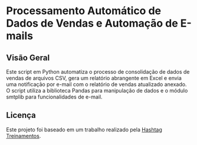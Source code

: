 <!DOCTYPE html>
<html lang="pt-BR">
<head>
  <meta charset="UTF-8">
  <meta name="viewport" content="width=device-width, initial-scale=1.0">
</head>
<body>

<h1>Processamento Automático de Dados de Vendas e Automação de E-mails</h1>

<h2>Visão Geral</h2>

<p>Este script em Python automatiza o processo de consolidação de dados de vendas de arquivos CSV, gera um relatório abrangente em Excel e envia uma notificação por e-mail com o relatório de vendas atualizado anexado. O script utiliza a biblioteca Pandas para manipulação de dados e o módulo smtplib para funcionalidades de e-mail.</p>


<h2 id="licenca">Licença</h2>

<p>Este projeto foi baseado em um trabalho realizado pela <a href="https://www.hashtagtreinamentos.com">Hashtag Treinamentos</a>.</p>

</body>
</html>
